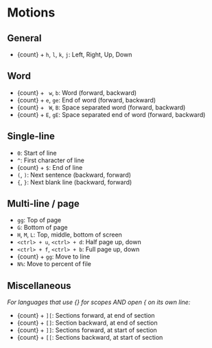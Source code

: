 # Motions

## General

- {count} + `h`, `l`, `k`, `j`: Left, Right, Up, Down

## Word

- {count} + ` w`, `b`: Word (forward, backward)
- {count} + `e`, `ge`: End of word (forward, backward)
- {count} + ` W`, `B`: Space separated word (forward, backward)
- {count} + `E`, `gE`: Space separated end of word (forward, backward)

## Single-line

- `0`: Start of line
- `^`: First character of line
- {count} + `$`: End of line
- `(`, `)`: Next sentence (backward, forward)
- `{`, `}`: Next blank line (backward, forward)

## Multi-line / page

- `gg`: Top of page
- `G`: Bottom of page
- `H`, `M`, `L`: Top, middle, bottom of screen
- `<ctrl> + u`, `<ctrl> + d`: Half page up, down
- `<ctrl> + f`, `<ctrl> + b`: Full page up, down
- {count} + `gg`: Move to line
- `N%`: Move to percent of file

## Miscellaneous

_For languages that use {} for scopes AND open { on its own line:_

- {count} + `][`: Sections forward, at end of section
- {count} + `[]`: Section backward, at end of section
- {count} + `]]`: Sections forward, at start of section
- {count} + `[[`: Sections backward, at start of section
